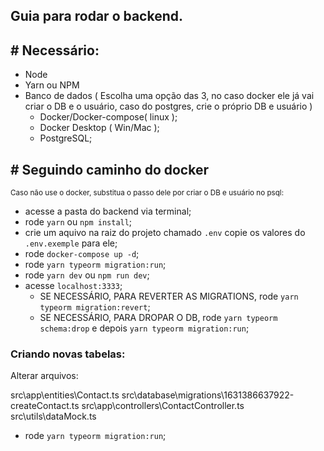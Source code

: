 ## Guia para rodar o backend.

## # Necessário:
  - Node
  - Yarn ou NPM
  - Banco de dados ( Escolha uma opção das 3, no caso docker ele já vai criar o DB e o usuário, caso do postgres, crie o próprio DB e usuário )
    - Docker/Docker-compose( linux );
    - Docker Desktop ( Win/Mac );
    - PostgreSQL;

## # Seguindo caminho do docker
<sub> Caso não use o docker, substitua o passo dele por criar o DB e usuário no psql: <sub>
  - acesse a pasta do backend via terminal;
  - rode `yarn` ou `npm install`;
  - crie um aquivo na raiz do projeto chamado `.env` copie os valores do `.env.exemple` para ele;
  - rode `docker-compose up -d`;
  - rode `yarn typeorm migration:run`;
  - rode `yarn dev` ou `npm run dev`;
  - acesse `localhost:3333`;
    - SE NECESSÁRIO, PARA REVERTER AS MIGRATIONS, rode `yarn typeorm migration:revert`;
    - SE NECESSÁRIO, PARA DROPAR O DB, rode `yarn typeorm schema:drop` e depois `yarn typeorm migration:run`;

### Criando novas tabelas:
  Alterar arquivos:

  src\app\entities\Contact.ts
  src\database\migrations\1631386637922-createContact.ts
  src\app\controllers\ContactController.ts
  src\utils\dataMock.ts

  - rode `yarn typeorm migration:run`;

